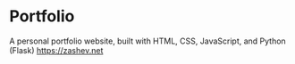 # Portfolio
 A personal portfolio website, built with HTML, CSS, JavaScript, and Python (Flask)
https://zashev.net
